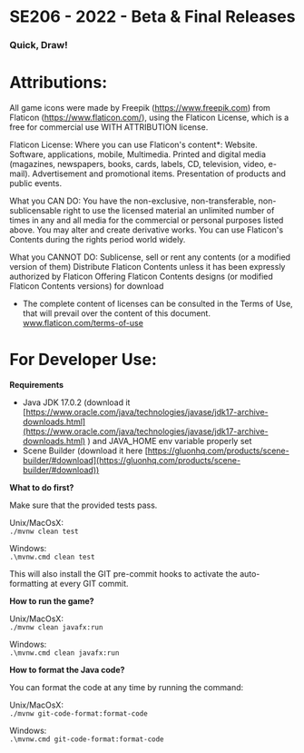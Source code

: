 # SE206 - 2022 - Beta & Final Releases

### Quick, Draw! 

# Attributions:

All game icons were made by Freepik (https://www.freepik.com) from Flaticon (https://www.flaticon.com/), using the Flaticon License, which is a free for commercial use WITH ATTRIBUTION license.

Flaticon License:
Where you can use Flaticon's content*:
Website.
Software, applications, mobile, Multimedia.
Printed and digital media (magazines, newspapers, books, cards, labels, CD, television, video, e-mail).
Advertisement and promotional items.
Presentation of products and public events.

What you CAN DO:
You have the non-exclusive, non-transferable, non-sublicensable right to use the licensed material an unlimited number of times in any and all media for the commercial or personal purposes listed above.
You may alter and create derivative works.
You can use Flaticon's Contents during the rights period world widely.

What you CANNOT DO:
Sublicense, sell or rent any contents (or a modified version of them)
Distribute Flaticon Contents unless it has been expressly authorized by Flaticon
Offering Flaticon Contents designs (or modified Flaticon Contents versions) for download

* The complete content of licenses can be consulted in the Terms of Use, that will prevail over the content of this document.
www.flaticon.com/terms-of-use

# For Developer Use:

**Requirements**

- Java JDK 17.0.2 (download
  it [https://www.oracle.com/java/technologies/javase/jdk17-archive-downloads.html](https://www.oracle.com/java/technologies/javase/jdk17-archive-downloads.html) )
  and JAVA_HOME env variable properly set
- Scene Builder (download it
  here [https://gluonhq.com/products/scene-builder/#download](https://gluonhq.com/products/scene-builder/#download))


**What to do first?**

Make sure that the provided tests pass.

Unix/MacOsX:  
`./mvnw clean test`

Windows:  
`.\mvnw.cmd clean test`

This will also install the GIT pre-commit hooks to activate the auto-formatting at every GIT commit.

**How to run the game?**

Unix/MacOsX:  
`./mvnw clean javafx:run`

Windows:  
`.\mvnw.cmd clean javafx:run`

**How to format the Java code?**

You can format the code at any time by running the command:

Unix/MacOsX:  
`./mvnw git-code-format:format-code `

Windows:  
`.\mvnw.cmd git-code-format:format-code `
